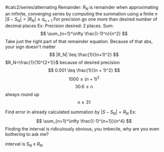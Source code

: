 #calc2/series/alternating
Remainder: $R_N$ is remainder when approximating an infinite, converging series by computing the summation using a finite $n$
$|S-S_N|=|R_N| \leq a_{n+1}$
For precision go one more than desired number of decimal places
Ex: 
Precision desired: 2 places. Sum: 
$$
\sum_{n=1}^\infty \frac{(-1)^n}{n^2}
$$
Take just the right part of that remainder equation. Because of that abs, your sign doesn't matter
$$
|R_N| \leq \frac{1}{(n+1)^2}
$$
$R_N=\frac{1}{10^{2+1}}$ because of desired precision
$$
0.001 \leq \frac{1}{(n + 1)^2}
$$
$$
1000 \leq (n+1)^2
$$
$$
30.6 \leq n
$$
always round up
$$
n \geq 31
$$

Find error in already calculated summation by $|S - S_N|=R_N$
Ex:
$$
\sum_{n=1}^\infty \frac{(-1)^{n+1}}{n^4}
$$
Finding the interval is ridiculously obvious, you imbecile, why are you even bothering to ask me?

interval is
$S_N \pm R_N$